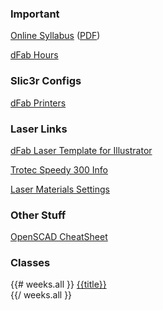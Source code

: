 ### Important

<a target="_blank" href="{{urls.base_path}}syllabus/">Online Syllabus</a> (<a href="{{urls.media}}/syllabus.pdf">PDF</a>)

<a target="_blank" href="{{urls.media}}/dFab Shop Hours 2014 Fall.pdf">dFab Hours</a>

### Slic3r Configs

<a target="_blank" href="https://drive.google.com/folderview?id=0B3rwR5mFpY3gTGRvX3BIZktSZDA&usp=sharing">dFab Printers</a>

### Laser Links

<a href="{{urls.media}}/weeks/05/dFab_LaserTemplate.ai">dFab Laser Template for Illustrator</a>

<a href="http://www.troteclaser.com/en-US/Laser-Machines/Mid-Size/Pages/Speedy300.aspx">Trotec Speedy 300 Info</a>

<a href="https://github.com/martymcguire/iafl-2014fall-laser-materials-settings">Laser Materials Settings</a>

### Other Stuff

[OpenSCAD CheatSheet](http://www.openscad.org/cheatsheet/)

### Classes

{{# weeks.all }}
  <a href="{{url}}">{{title}}</a><br/>
{{/ weeks.all }}
